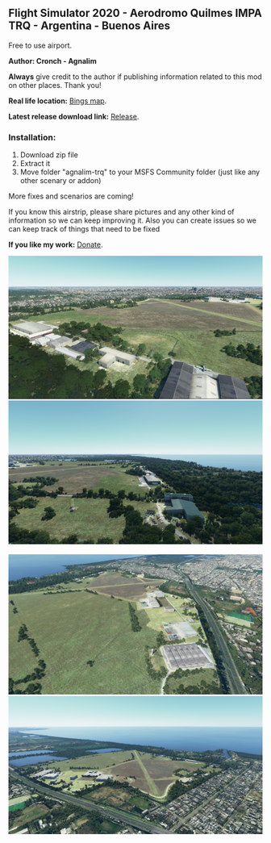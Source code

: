 ## Flight Simulator 2020 - Aerodromo Quilmes IMPA TRQ - Argentina - Buenos Aires

Free to use airport.

**Author: Cronch - Agnalim**

**Always** give credit to the author if publishing information related to this mod on other places. Thank you!

**Real life location:** [Bings map](https://www.bing.com/maps?osid=3acd42ed-cd5e-4cf1-af5f-d8d9bb288754&cp=-34.706266~-58.248446&lvl=16&style=h&v=2&sV=2&form=S00027).

**Latest release download link:** [Release](https://github.com/Cronch/fs2020-sadq-scenary/releases/download/0.1.0/agnalim-trq-0.1.0.zip). 

### Installation:

1. Download zip file
2. Extract it
3. Move folder "agnalim-trq" to your MSFS Community folder (just like any other scenary or addon)

More fixes and scenarios are coming!

If you know this airstrip, please share pictures and any other kind of information so we can keep improving it. Also you can create issues so we can keep track of things that need to be fixed

**If you like my work:** [Donate](https://bit.ly/3i6rT6g). 

<img src="Annotation 2020-09-06 170449.png" class="img-responsive" alt="">
<img src="Annotation 2020-09-06 170510.png" class="img-responsive" alt="">
<img src="Annotation 2020-09-06 170524.png.png" class="img-responsive" alt="">
<img src="Annotation 2020-09-06 170604.png" class="img-responsive" alt="">
<img src="Annotation 2020-09-06 170621.png" class="img-responsive" alt="">
